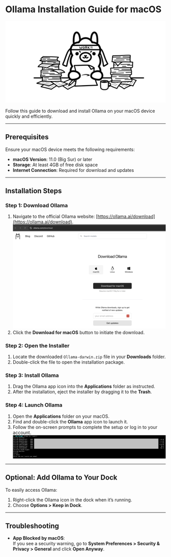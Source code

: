 # Ollama Installation Guide for macOS
![Project Banner](images/ollama.png "Welcome to Ollama")

Follow this guide to download and install Ollama on your macOS device quickly and efficiently.

---

## **Prerequisites**

Ensure your macOS device meets the following requirements:

- **macOS Version**: 11.0 (Big Sur) or later
- **Storage**: At least 4GB of free disk space
- **Internet Connection**: Required for download and updates

---

## **Installation Steps**

### **Step 1: Download Ollama**
1. Navigate to the official Ollama website: [https://ollama.ai/download](https://ollama.ai/download).
![Get Ollama](images/get-ollama.png "Get Ollama")
2. Click the **Download for macOS** button to initiate the download.

### **Step 2: Open the Installer**
1. Locate the downloaded `Ollama-darwin.zip` file in your **Downloads** folder.
2. Double-click the file to open the installation package.

### **Step 3: Install Ollama**
1. Drag the Ollama app icon into the **Applications** folder as instructed.
2. After the installation, eject the installer by dragging it to the **Trash**.

### **Step 4: Launch Ollama**
1. Open the **Applications** folder on your macOS.
2. Find and double-click the **Ollama** app icon to launch it.
3. Follow the on-screen prompts to complete the setup or log in to your account.
![Run Ollama](images/run-ollama.png "Run Ollama")

---

## **Optional: Add Ollama to Your Dock**

To easily access Ollama:
1. Right-click the Ollama icon in the dock when it’s running.
2. Choose **Options > Keep in Dock**.

---

## **Troubleshooting**

- **App Blocked by macOS**:  
  If you see a security warning, go to **System Preferences > Security & Privacy > General** and click **Open Anyway**.
  
